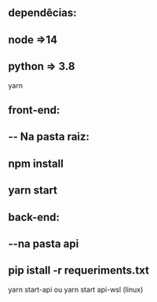 ## dependêcias:
node =>14
--
python => 3.8
--
yarn

## front-end:
-- Na pasta raiz:
--
npm install
--
yarn start
--
## back-end:
--na pasta api
--
pip istall -r requeriments.txt
--
yarn start-api  ou yarn start api-wsl (linux)
